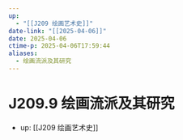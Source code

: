 ```yaml
---
up:
  - "[[J209 绘画艺术史]]"
date-link: "[[2025-04-06]]"
date: 2025-04-06
ctime-p: 2025-04-06T17:59:44
aliases:
  - 绘画流派及其研究
---
```


# J209.9 绘画流派及其研究

- up: [[J209 绘画艺术史]]
